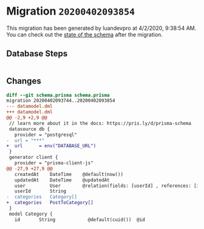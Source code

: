 # Migration `20200402093854`

This migration has been generated by luandevpro at 4/2/2020, 9:38:54 AM.
You can check out the [state of the schema](./schema.prisma) after the migration.

## Database Steps

```sql

```

## Changes

```diff
diff --git schema.prisma schema.prisma
migration 20200402093744..20200402093854
--- datamodel.dml
+++ datamodel.dml
@@ -2,9 +2,9 @@
 // learn more about it in the docs: https://pris.ly/d/prisma-schema
 datasource db {
   provider = "postgresql"
-  url = "***"
+  url      = env("DATABASE_URL")
 }
 generator client {
   provider = "prisma-client-js"
@@ -27,9 +27,9 @@
   createdAt    DateTime    @default(now())
   updatedAt    DateTime    @updatedAt
   user         User        @relation(fields: [userId] , references: [id])
   userId       String
-  categories   Category[]
+  categories   PostToCategory[]
 }
 model Category {
   id       String            @default(cuid())  @id
```


